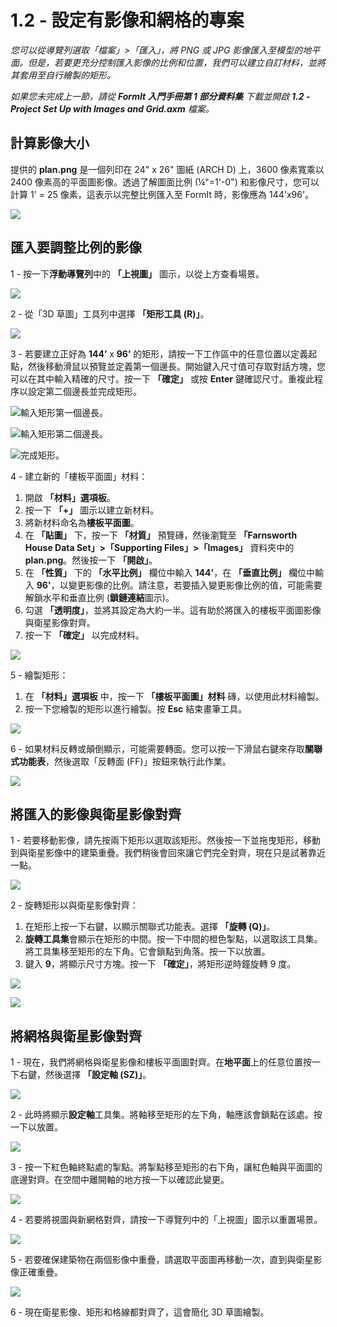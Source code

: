 # 1.2 - 設定有影像和網格的專案

_您可以從導覽列選取「檔案」>「匯入」，將 PNG 或 JPG 影像匯入至模型的地平面。但是，若要更充分控制匯入影像的比例和位置，我們可以建立自訂材料，並將其套用至自行繪製的矩形。_

_如果您未完成上一節，請從_ _**FormIt 入門手冊第 1 部分資料集**_ _下載並開啟_ _**1.2 - Project Set Up with Images and Grid.axm** 檔案。_

## **計算影像大小**

提供的 **plan.png** 是一個列印在 24" x 26" 圖紙 (ARCH D) 上，3600 像素寬乘以 2400 像素高的平面圖影像。透過了解圖面比例 (¼"=1'-0") 和影像尺寸，您可以計算 1' = 25 像素，這表示以完整比例匯入至 FormIt 時，影像應為 144'x96'。

![](<../../.gitbook/assets/0 (1) (2).png>)

## **匯入要調整比例的影像**

1 - 按一下**浮動導覽列**中的 **「上視圖」** 圖示，以從上方查看場景。

![](<../../.gitbook/assets/1 (1).png>)

2 - 從「3D 草圖」工具列中選擇 **「矩形工具 (R)」**。

![](<../../.gitbook/assets/2 (1).png>)

3 - 若要建立正好為 **144’** x **96’** 的矩形，請按一下工作區中的任意位置以定義起點，然後移動滑鼠以預覽並定義第一個邊長。開始鍵入尺寸值可存取對話方塊，您可以在其中輸入精確的尺寸。按一下 **「確定」** 或按 **Enter** 鍵確認尺寸。重複此程序以設定第二個邊長並完成矩形。

![輸入矩形第一個邊長。](<../../.gitbook/assets/3 (1).png>)

![輸入矩形第二個邊長。](<../../.gitbook/assets/4 (1).png>)

![完成矩形。](<../../.gitbook/assets/5 (1).png>)

4 - 建立新的「樓板平面圖」材料：

1. 開啟 **「材料」選項板**。
2. 按一下 **「+」** 圖示以建立新材料。
3. 將新材料命名為**樓板平面圖**。
4. 在 **「貼圖」** 下，按一下 **「材質」** 預覽磚，然後瀏覽至 **「Farnsworth House Data Set」>「Supporting Files」>「Images」** 資料夾中的 **plan.png**。然後按一下 **「開啟」**。
5. 在 **「性質」** 下的 **「水平比例」** 欄位中輸入 **144'**，在 **「垂直比例」** 欄位中輸入 **96'**，以變更影像的比例。請注意，若要插入變更影像比例的值，可能需要解鎖水平和垂直比例 (**鎖鏈連結**圖示)。
6. 勾選 **「透明度」**，並將其設定為大約一半。這有助於將匯入的樓板平面圖影像與衛星影像對齊。
7. 按一下 **「確定」** 以完成材料。

![](../../.gitbook/assets/create-1.png)

5 - 繪製矩形：

1. 在 **「材料」選項板** 中，按一下 **「樓板平面圖」材料** 磚，以使用此材料繪製。
2. 按一下您繪製的矩形以進行繪製。按 **Esc** 結束畫筆工具。

![](../../.gitbook/assets/7.jpeg)

6 - 如果材料反轉或顛倒顯示，可能需要轉面。您可以按一下滑鼠右鍵來存取**關聯式功能表**，然後選取「反轉面 (FF)」按鈕來執行此作業。

![](../../.gitbook/assets/8.png)

## **將匯入的影像與衛星影像對齊**

1 - 若要移動影像，請先按兩下矩形以選取該矩形。然後按一下並拖曳矩形，移動到與衛星影像中的建築重疊。我們稍後會回來讓它們完全對齊，現在只是試著靠近一點。

![](../../.gitbook/assets/9.png)

2 - 旋轉矩形以與衛星影像對齊：

1. 在矩形上按一下右鍵，以顯示關聯式功能表。選擇 **「旋轉 (Q)」**。
2. **旋轉工具集**會顯示在矩形的中間。按一下中間的橙色掣點，以選取該工具集。將工具集移至矩形的左下角。它會鎖點到角落。按一下以放置。
3. 鍵入 **9**，將顯示尺寸方塊。按一下 **「確定」**，將矩形逆時鐘旋轉 9 度。

![](../../.gitbook/assets/10.png)

![](../../.gitbook/assets/11.png)

## **將網格與衛星影像對齊**

1 - 現在，我們將網格與衛星影像和樓板平面圖對齊。在**地平面**上的任意位置按一下右鍵，然後選擇 **「設定軸 (SZ)」**。

![](../../.gitbook/assets/12.png)

2 - 此時將顯示**設定軸**工具集。將軸移至矩形的左下角，軸應該會鎖點在該處。按一下以放置。

![](../../.gitbook/assets/13.png)

3 - 按一下紅色軸終點處的掣點。將掣點移至矩形的右下角，讓紅色軸與平面圖的底邊對齊。在空間中離開軸的地方按一下以確認此變更。

![](../../.gitbook/assets/14.png)

4 - 若要將視圖與新網格對齊，請按一下導覽列中的「上視圖」圖示以重置場景。

![](../../.gitbook/assets/15.png)

5 - 若要確保建築物在兩個影像中重疊，請選取平面圖再移動一次，直到與衛星影像正確重疊。

![](../../.gitbook/assets/16.png)

6 - 現在衛星影像、矩形和格線都對齊了，這會簡化 3D 草圖繪製。
